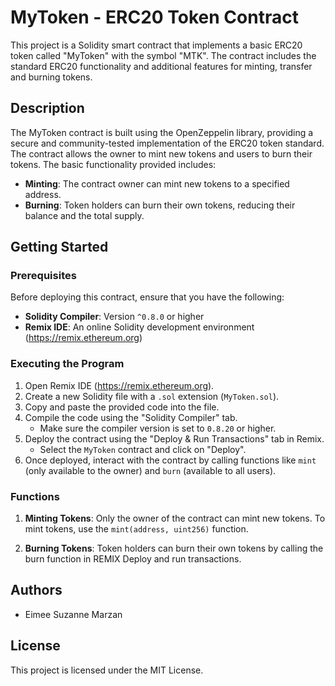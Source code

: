 
# MyToken - ERC20 Token Contract

This project is a Solidity smart contract that implements a basic ERC20 token called "MyToken" with the symbol "MTK". The contract includes the standard ERC20 functionality and additional features for minting, transfer and burning tokens.

## Description

The MyToken contract is built using the OpenZeppelin library, providing a secure and community-tested implementation of the ERC20 token standard. The contract allows the owner to mint new tokens and users to burn their tokens. The basic functionality provided includes:

- **Minting**: The contract owner can mint new tokens to a specified address.
- **Burning**: Token holders can burn their own tokens, reducing their balance and the total supply.

## Getting Started

### Prerequisites

Before deploying this contract, ensure that you have the following:

- **Solidity Compiler**: Version `^0.8.0` or higher
- **Remix IDE**: An online Solidity development environment (https://remix.ethereum.org)

### Executing the Program

1. Open Remix IDE (https://remix.ethereum.org).
2. Create a new Solidity file with a `.sol` extension (`MyToken.sol`).
3. Copy and paste the provided code into the file.
4. Compile the code using the "Solidity Compiler" tab.
   - Make sure the compiler version is set to `0.8.20` or higher.
5. Deploy the contract using the "Deploy & Run Transactions" tab in Remix.
   - Select the `MyToken` contract and click on "Deploy".
6. Once deployed, interact with the contract by calling functions like `mint` (only available to the owner) and `burn` (available to all users).

### Functions

1. **Minting Tokens**: Only the owner of the contract can mint new tokens. To mint tokens, use the `mint(address, uint256)` function.
  

2. **Burning Tokens**: Token holders can burn their own tokens by calling the burn function in REMIX Deploy and run transactions.
   

## Authors

- Eimee Suzanne Marzan


## License

This project is licensed under the MIT License.




